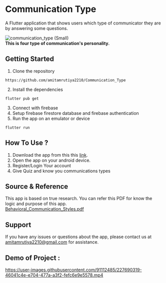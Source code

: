 # Communication Type

A Flutter application that shows users which type of communicator they are by answering some questions.

![communication_type (Small)](https://user-images.githubusercontent.com/91112485/215151292-1106322d-721d-4653-8b99-ed9d2244490b.png)\
**This is four type of communication's personality.**

## Getting Started

1) Clone the repository
```
https://github.com/amitamrutiya2210/Communication_Type
```
2) Install the dependencies
```
flutter pub get
```
3) Connect with firebase
4) Setup firebase firestore database and firebase authentication 
5) Run the app on an emulator or device
``` 
flutter run
```

## How To Use ?
1) Download the app from this this [link](https://drive.google.com/file/d/1umDm7_eJdmJCGCu1XRgT7w_IzRZ5hLoh/view?usp=share_link).
2) Open the app on your android device.
3) Register/Login Your account
4) Give Quiz and know you communications types

## Source & Reference 

This app is based on true research. You can refer this PDF for know the logic and purpose of this app.\
[Behavioral_Communication_Styles.pdf](https://github.com/amitamrutiya2210/Communication_Type/files/10521539/ilovepdf_merged.pdf)

## Support
If you have any issues or questions about the app, please contact us at amitamrutiya2210@gmail.com for assistance.

## Demo of Project : 


https://user-images.githubusercontent.com/91112485/227690319-46041c4e-e704-477a-a3f2-fefc6e9e5578.mp4

